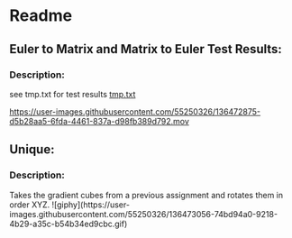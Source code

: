 # Readme

<h2>Euler to Matrix and Matrix to Euler Test Results:</h2>

<h3>Description:</h3>

see tmp.txt for test results
[tmp.txt](https://github.com/spark3472/animation-toolkit/files/7307325/tmp.txt)

https://user-images.githubusercontent.com/55250326/136472875-d5b28aa5-6fda-4461-837a-d98fb389d792.mov




<h2>Unique:</h2>

<h3>Description:</h3>
Takes the gradient cubes from a previous assignment and rotates them in order XYZ.
![giphy](https://user-images.githubusercontent.com/55250326/136473056-74bd94a0-9218-4b29-a35c-b54b34ed9cbc.gif)
